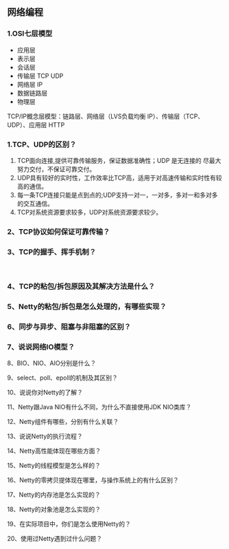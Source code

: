 ## 网络编程

### 1.OSI七层模型                                   

- 应用层 
- 表示层
- 会话层
- 传输层   TCP UDP
- 网络层  IP
- 数据链路层
- 物理层

TCP/IP概念层模型：链路层、网络层（LVS负载均衡 IP）、传输层（TCP、UDP）、应用层   HTTP



### 1.TCP、UDP的区别？ 

1.  TCP面向连接,提供可靠传输服务，保证数据准确性；UDP 是无连接的 尽最大努力交付，不保证可靠交付。
2.  UDP具有较好的实时性，工作效率比TCP高，适用于对高速传输和实时性有较高的通信。
3.  每一条TCP连接只能是点到点的;UDP支持一对一，一对多，多对一和多对多的交互通信。
4.  TCP对系统资源要求较多，UDP对系统资源要求较少。

### 2、TCP协议如何保证可靠传输？ 

### 3、TCP的握手、挥手机制？

​	

### 4、TCP的粘包/拆包原因及其解决方法是什么？

### 5、Netty的粘包/拆包是怎么处理的，有哪些实现？

### 6、同步与异步、阻塞与非阻塞的区别？

### 7、说说网络IO模型？

8、BIO、NIO、AIO分别是什么？

9、select、poll、epoll的机制及其区别？

10、说说你对Netty的了解？

11、Netty跟Java NIO有什么不同，为什么不直接使用JDK NIO类库？

12、Netty组件有哪些，分别有什么关联？

13、说说Netty的执行流程？

14、Netty高性能体现在哪些方面？

15、Netty的线程模型是怎么样的？

16、Netty的零拷贝提体现在哪里，与操作系统上的有什么区别？

17、Netty的内存池是怎么实现的？

18、Netty的对象池是怎么实现的？

19、在实际项目中，你们是怎么使用Netty的？

20、使用过Netty遇到过什么问题？




